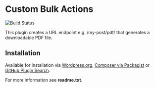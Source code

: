 Custom Bulk Actions
===================
[![Build Status](https://travis-ci.org/Seravo/wp-pdf-templates.svg?branch=master)](https://travis-ci.org/Seravo/wp-pdf-templates)

This plugin creates a URL endpoint e.g. /my-post/pdf/ that generates a downloadable PDF file.

## Installation
Available for installation via [Wordpress.org](https://wordpress.org/plugins/wp-pdf-templates/), [Composer via Packagist](https://packagist.org/packages/seravo/wp-pdf-templates) or [GitHub Plugin Search](https://github.com/brainstormmedia/github-plugin-search).

For more information see **readme.txt**.